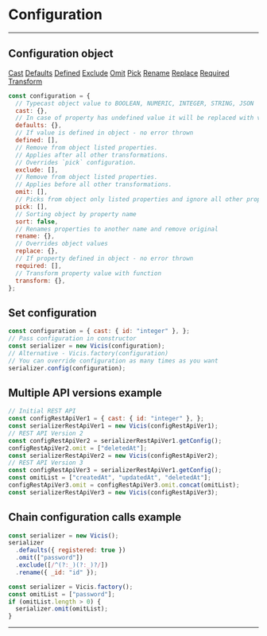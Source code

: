 # Configuration

---

## Configuration object

[Cast](/en/cast.md) [Defaults](/en/defaults.md) [Defined](/en/defined.md) [Exclude](/en/exclude.md) [Omit](/en/omit.md) [Pick](/en/pick.md) [Rename](/en/rename.md) [Replace](/en/replace.md) [Required](/en/required.md) [Transform](/en/transform.md)

```js
const configuration = {
  // Typecast object value to BOOLEAN, NUMERIC, INTEGER, STRING, JSON
  cast: {},
  // In case of property has undefined value it will be replaced with value from configuration
  defaults: {},
  // If value is defined in object - no error thrown
  defined: [],
  // Remove from object listed properties.
  // Applies after all other transformations.
  // Overrides `pick` configuration.
  exclude: [],
  // Remove from object listed properties.
  // Applies before all other transformations.
  omit: [],
  // Picks from object only listed properties and ignore all other properties
  pick: [],
  // Sorting object by property name
  sort: false,
  // Renames properties to another name and remove original
  rename: {},
  // Overrides object values
  replace: {},
  // If property defined in object - no error thrown
  required: [],
  // Transform property value with function
  transform: {},
};
```

## Set configuration

```js
const configuration = { cast: { id: "integer" }, };
// Pass configuration in constructor
const serializer = new Vicis(configuration);
// Alternative - Vicis.factory(configuration)
// You can override configuration as many times as you want
serializer.config(configuration);
```

## Multiple API versions example

```js
// Initial REST API
const configRestApiVer1 = { cast: { id: "integer" }, };
const serializerRestApiVer1 = new Vicis(configRestApiVer1);
// REST API Version 2
const configRestApiVer2 = serializerRestApiVer1.getConfig();
configRestApiVer2.omit = ["deletedAt"];
const serializerRestApiVer2 = new Vicis(configRestApiVer2);
// REST API Version 3
const configRestApiVer3 = serializerRestApiVer1.getConfig();
const omitList = ["createdAt", "updatedAt", "deletedAt"];
configRestApiVer3.omit = configRestApiVer3.omit.concat(omitList);
const serializerRestApiVer3 = new Vicis(configRestApiVer3);
```

## Chain configuration calls example

```js
const serializer = new Vicis();
serializer
  .defaults({ registered: true })
  .omit(["password"])
  .exclude([/^(?:_)(?:_)?/])
  .rename({ _id: "id" });
```

```js
const serializer = Vicis.factory();
const omitList = ["password"];
if (omitList.length > 0) {
  serializer.omit(omitList);
}
```

---
